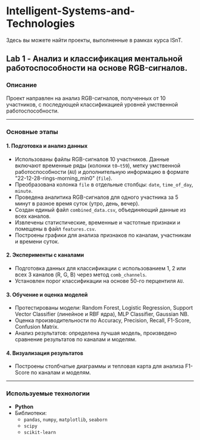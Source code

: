 # Intelligent-Systems-and-Technologies
Здесь вы можете найти проекты, выполненные в рамках курса ISnT.

## Lab 1 - Анализ и классификация ментальной работоспособности на основе RGB-сигналов.

### Описание
Проект направлен на анализ RGB-сигналов, полученных от 10 участников, с последующей классификацией уровней умственной работоспособности.

---

### Основные этапы

#### 1. Подготовка и анализ данных 
- Использованы файлы RGB-сигналов 10 участников. Данные включают временные ряды (колонки `t0–t59`), метку умственной работоспособности (`AU`) и дополнительную информацию в формате "22-12-28-rings-morning_min0" (`file`).
- Преобразована колонка `file` в отдельные столбцы: `date`, `time_of_day`, `minute`.
- Проведена аналитика RGB-сигналов для одного участника за 5 минут в разное время суток (утро, день, вечер).
- Создан единый файл `combined_data.csv`, объединяющий данные из всех каналов.
- Извлечены статистические, временные и частотные признаки и помещены в файл `features.csv`.
- Построены графики для анализа признаков по каналам, участникам и времени суток.

#### 2. Эксперименты с каналами
- Подготовка данных для классификации с использованием 1, 2 или всех 3 каналов (R, G, B) через метод `comb_channels`.
- Установлен порог классификации на основе 50-го перцентиля `AU`.

#### 3. Обучение и оценка моделей
- Протестированы модели: Random Forest, Logistic Regression, Support Vector Classifier (линейное и RBF ядра), MLP Classifier, Gaussian NB.
- Оценка производительности по Accuracy, Precision, Recall, F1-Score, Confusion Matrix.
- Анализ результатов: определена лучшая модель, произведено сравнение результатов по каналам и моделям.

#### 4. Визуализация результатов
- Построены столбчатые диаграммы и тепловая карта для анализа F1-Score по каналам и моделям.

---

### Используемые технологии
- **Python**
- Библиотеки:
  - `pandas`, `numpy`, `matplotlib`, `seaborn`
  - `scipy` 
  - `scikit-learn`
